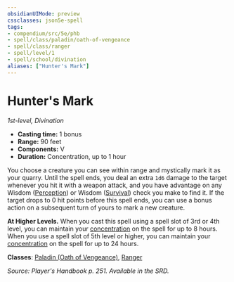 ```yaml
---
obsidianUIMode: preview
cssclasses: json5e-spell
tags:
- compendium/src/5e/phb
- spell/class/paladin/oath-of-vengeance
- spell/class/ranger
- spell/level/1
- spell/school/divination
aliases: ["Hunter's Mark"]
---
```

# Hunter's Mark
*1st-level, Divination*  

- **Casting time:** 1 bonus
- **Range:** 90 feet
- **Components:** V
- **Duration:** Concentration, up to 1 hour

You choose a creature you can see within range and mystically mark it as your quarry. Until the spell ends, you deal an extra `1d6` damage to the target whenever you hit it with a weapon attack, and you have advantage on any Wisdom ([Perception](z_compendium/rules/skills.md#Perception)) or Wisdom ([Survival](z_compendium/rules/skills.md#Survival)) check you make to find it. If the target drops to 0 hit points before this spell ends, you can use a bonus action on a subsequent turn of yours to mark a new creature.

**At Higher Levels.** When you cast this spell using a spell slot of 3rd or 4th level, you can maintain your [concentration](z_compendium/rules/conditions.md#concentration) on the spell for up to 8 hours. When you use a spell slot of 5th level or higher, you can maintain your [concentration](z_compendium/rules/conditions.md#concentration) on the spell for up to 24 hours.

**Classes**: [Paladin (Oath of Vengeance)](z_compendium/classes/paladin-oath-of-vengeance.md), [Ranger](z_compendium/classes/ranger.md)

*Source: Player's Handbook p. 251. Available in the SRD.*